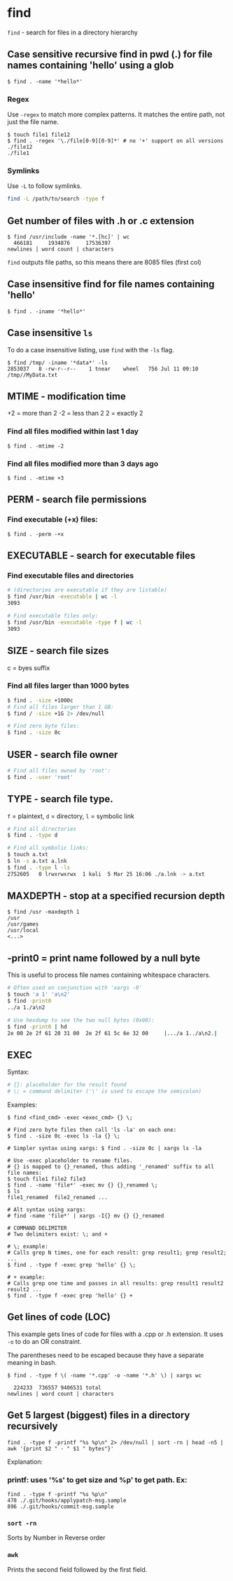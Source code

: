 # find

`find` - search for files in a directory hierarchy

## Case sensitive recursive find in pwd (.) for file names containing 'hello' using a glob
```
$ find . -name '*hello*'
```

### Regex
Use `-regex` to match more complex patterns. It matches the entire path, not just the file name.

```
$ touch file1 file12
$ find . -regex '\./file[0-9][0-9]*' # no '+' support on all versions
./file12
./file1
```

### Symlinks
Use `-L` to follow symlinks.
```bash
find -L /path/to/search -type f
```

## Get number of files with .h or .c extension
```
$ find /usr/include -name '*.[hc]' | wc
  466181     1934876     17536397
newlines | word count | characters
```

`find` outputs file paths, so this means there are 8085 files (first col)

## Case insensitive find for file names containing 'hello'
```
$ find . -iname '*hello*'
```

## Case insensitive `ls`
To do a case insensitive listing, use `find` with the `-ls` flag.
```
$ find /tmp/ -iname '*data*' -ls
2853037   8 -rw-r--r--    1 tnear    wheel   756 Jul 11 09:10 /tmp//MyData.txt
```

## MTIME - modification time
+2 = more than 2
-2 = less than 2
2  = exactly 2

### Find all files modified within last 1 day
```
$ find . -mtime -2
```

### Find all files modified more than 3 days ago
```
$ find . -mtime +3
```

## PERM - search file permissions
### Find executable (+x) files:
```
$ find . -perm -+x
```

## EXECUTABLE - search for executable files
### Find executable files and directories
```bash
# (directories are executable if they are listable)
$ find /usr/bin -executable | wc -l
3093

# Find executable files only:
$ find /usr/bin -executable -type f | wc -l
3093
```

## SIZE - search file sizes
c = byes suffix
### Find all files larger than 1000 bytes
```bash
$ find . -size +1000c
# Find all files larger than 1 GB:
$ find / -size +1G 2> /dev/null

# Find zero byte files:
$ find . -size 0c
```

## USER - search file owner
```bash
# Find all files owned by 'root':
$ find . -user 'root'
```

## TYPE - search file type.
`f` = plaintext, `d` = directory, `l` = symbolic link

```bash
# Find all directories
$ find . -type d

# Find all symbolic links:
$ touch a.txt
$ ln -s a.txt a.lnk
$ find . -type l -ls
2752605   0 lrwxrwxrwx  1 kali  5 Mar 25 16:06 ./a.lnk -> a.txt
```

## MAXDEPTH - stop at a specified recursion depth
```
$ find /usr -maxdepth 1
/usr
/usr/games
/usr/local
<...>
```

## -print0 = print name followed by a null byte
This is useful to process file names containing whitespace characters.
```bash
# Often used on conjunction with 'xargs -0'
$ touch 'a 1' 'a\n2'
$ find -print0
../a 1./a\n2

# Use hexdump to see the two null bytes (0x00):
$ find -print0 | hd
2e 00 2e 2f 61 20 31 00  2e 2f 61 5c 6e 32 00     |.../a 1../a\n2.|
```

## EXEC

Syntax:
```bash
# {}: placeholder for the result found
# \; = command delimiter ('\' is used to escape the semicolon)
```

Examples:
```
$ find <find_cmd> -exec <exec_cmd> {} \;

# Find zero byte files then call 'ls -la' on each one:
$ find . -size 0c -exec ls -la {} \;

# Simpler syntax using xargs: $ find . -size 0c | xargs ls -la

# Use -exec placeholder to rename files.
# {} is mapped to {}_renamed, thus adding '_renamed' suffix to all file names:
$ touch file1 file2 file3
$ find . -name 'file*' -exec mv {} {}_renamed \;
$ ls
file1_renamed  file2_renamed ...

# Alt syntax using xargs:
# find -name 'file*' | xargs -I{} mv {} {}_renamed

# COMMAND DELIMITER
# Two delimiters exist: \; and +

# \; example:
# Calls grep N times, one for each result: grep result1; grep result2; ...
$ find . -type f -exec grep 'hello' {} \;

# + example:
# Calls grep one time and passes in all results: grep result1 result2 result2 ...
$ find . -type f -exec grep 'hello' {} +
```

## Get lines of code (LOC)
This example gets lines of code for files with a .cpp or .h extension. It uses `-o` to do an OR constraint.

The parentheses need to be escaped because they have a separate meaning in bash.
```
$ find . -type f \( -name '*.cpp' -o -name '*.h' \) | xargs wc

  224233  736557 9406531 total
newlines | word count | characters
```

## Get 5 largest (biggest) files in a directory recursively
```
find . -type f -printf "%s %p\n" 2> /dev/null | sort -rn | head -n5 | awk '{print $2 " - " $1 " bytes"}'
```

Explanation:
### printf: uses '%s' to get size and %p' to get path. Ex:
```
find . -type f -printf "%s %p\n"
478 ./.git/hooks/applypatch-msg.sample
896 ./.git/hooks/commit-msg.sample
```

### `sort -rn`
Sorts by Number in Reverse order

### `awk`
Prints the second field followed by the first field.
